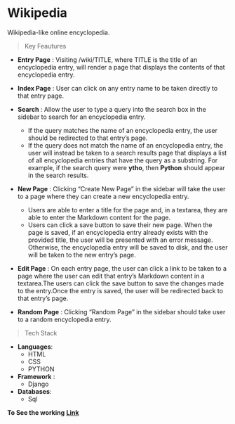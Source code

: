 # Wikipedia
Wikipedia-like online encyclopedia.

>Key Feautures

- **Entry Page** : Visiting /wiki/TITLE, where TITLE is the title of an encyclopedia entry, will render a page that displays the contents of that encyclopedia entry.

- **Index Page** : User can click on any entry name to be taken directly to that entry page.

- **Search** : Allow the user to type a query into the search box in the sidebar to search for an encyclopedia entry. 
  - If the query matches the name of an encyclopedia entry, the user should be redirected to that entry’s page.
  - If the query does not match the name of an encyclopedia entry, the user will instead be taken to a search results page that                           displays a list of all encyclopedia entries that have the query as a substring. For example, if the search query were **ytho**,                       then **Python** should appear in the search results.

- **New Page** : Clicking “Create New Page” in the sidebar will take the user to a page where they can create a new encyclopedia entry.
  - Users are able to enter a title for the page and, in a textarea, they are able to enter the Markdown content for the page. 
  - Users can click a save button to save their new page. When the page is saved, if an encyclopedia entry already exists with the provided title, the user will be presented with an error message. Otherwise, the encyclopedia entry will be saved to disk, and the user will be taken to the new entry’s page.

- **Edit Page** : On each entry page, the user can click a link to be taken to a page where the user can edit that entry’s Markdown content in a textarea.The users can click the save button to save the changes made to the entry.Once the entry is saved, the user will be redirected back to that entry’s page.

- **Random Page** : Clicking “Random Page” in the sidebar should take user to a random encyclopedia entry.

>Tech Stack
- **Languages**: 
  - HTML
  - CSS
  - PYTHON
- **Framework** :
  - Django
- **Databases**: 
  - Sql

**To See the working** **[Link](https://youtu.be/0RFpRVDDdRk)**

